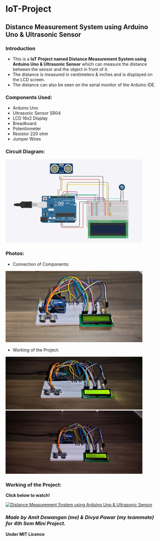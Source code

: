 # IoT-Project
## Distance Measurement System using Arduino Uno & Ultrasonic Sensor

### Introduction
- This is a **IoT Project named Distance Measurement System using Arduino Uno & Ultrasonic Sensor** which can measure the distance between the sensor and the object in front of it.
- The distance is measured in centimeters & inches and is displayed on the LCD screen.
- The distance can also be seen on the serial monitor of the Arduino IDE.

### Components Used:
- Arduino Uno
- Ultrasonic Sensor SR04
- LCD 16x2 Display
- Breadboard
- Potentiometer
- Resistor 220 ohm
- Jumper Wires

### Circuit Diagram:

<img width="450em" src="Photos\Circuit Diagram.jpeg" >

### Photos:

- Connection of Components:

<img width="450px" src="Photos\Connection.jpeg">

<br>

- Working of the Project:

<img width="450em" src="Photos\Working 1.jpg"> &nbsp;
<img width="450em" src="Photos\Working 2.jpg">

### Working of the Project: 

**Click below to watch!**

[![Distance Measurement System using Arduino Uno & Ultrasonic Sensor](https://img.youtube.com/vi/cBoGD3gLO2A/0.jpg)](https://www.youtube.com/watch?v=cBoGD3gLO2A)

### *Made by Amit Dewangan (me) & Divya Pawar (my teammate) for 4th Sem Mini Project.*

**Under MIT Licence**
